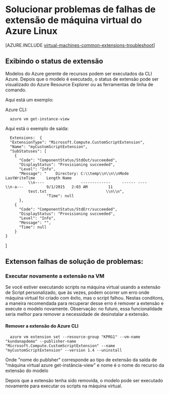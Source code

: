 <properties
   pageTitle="Solucionar problemas de falhas de extensão Linux VM | Microsoft Azure"
   description="Saiba mais sobre falhas de extensão de máquina virtual do Azure Linux de solução de problemas"
   services="virtual-machines-linux"
   documentationCenter=""
   authors="kundanap"
   manager="timlt"
   editor=""
   tags="top-support-issue,azure-resource-manager"/>

<tags
   ms.service="virtual-machines-linux"
   ms.devlang="na"
   ms.topic="support-article"
   ms.tgt_pltfrm="vm-linux"
   ms.workload="infrastructure-services"
   ms.date="03/29/2016"
   ms.author="kundanap"/>

# <a name="troubleshooting-azure-linux-vm-extension-failures"></a>Solucionar problemas de falhas de extensão de máquina virtual do Azure Linux

[AZURE.INCLUDE [virtual-machines-common-extensions-troubleshoot](../../includes/virtual-machines-common-extensions-troubleshoot.md)]

## <a name="viewing-extension-status"></a>Exibindo o status de extensão
Modelos do Azure gerente de recursos podem ser executados da CLI Azure. Depois que o modelo é executado, o status de extensão pode ser visualizado do Azure Resource Explorer ou as ferramentas de linha de comando.

Aqui está um exemplo:

Azure CLI:

      azure vm get-instance-view


Aqui está o exemplo de saída:

      Extensions:  {
      "ExtensionType": "Microsoft.Compute.CustomScriptExtension",
      "Name": "myCustomScriptExtension",
      "SubStatuses": [
        {
          "Code": "ComponentStatus/StdOut/succeeded",
          "DisplayStatus": "Provisioning succeeded",
          "Level": "Info",
          "Message": "    Directory: C:\\temp\\n\\n\\nMode                LastWriteTime     Length Name
              \\n----                -------------     ------ ----                              \\n-a---          9/1/2015   2:03 AM         11
              test.txt                          \\n\\n",
                      "Time": null
          },
        {
          "Code": "ComponentStatus/StdErr/succeeded",
          "DisplayStatus": "Provisioning succeeded",
          "Level": "Info",
          "Message": "",
          "Time": null
        }
    }
  ]

## <a name="troubleshooting-extenson-failures"></a>Extenson falhas de solução de problemas:

### <a name="re-running-the-extension-on-the-vm"></a>Executar novamente a extensão na VM

Se você estiver executando scripts na máquina virtual usando a extensão de Script personalizado, que às vezes, podem ocorrer um erro onde máquina virtual foi criado com êxito, mas o script falhou. Nestas conditons, a maneira recomendada para recuperar desse erro é remover a extensão e execute o modelo novamente.
Observação: no futuro, essa funcionalidade seria melhor para remover a necessidade de desinstalar a extensão.

#### <a name="remove-the-extension-from-azure-cli"></a>Remover a extensão do Azure CLI

      azure vm extension set --resource-group "KPRG1" --vm-name "kundanapdemo" --publisher-name "Microsoft.Compute.CustomScriptExtension" --name "myCustomScriptExtension" --version 1.4 --uninstall

Onde "nome do publsher" corresponde ao tipo de extensão da saída de "máquina virtual azure get-instância-view" e nome é o nome do recurso da extensão do modelo

Depois que a extensão tenha sido removida, o modelo pode ser executado novamente para executar os scripts na máquina virtual.
